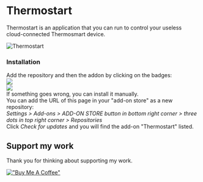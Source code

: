 # Thermostart

Thermostart is an application that you can run to control your useless cloud-connected Thermosmart device.

![Thermostart](https://raw.githubusercontent.com/wichers/addon-thermostart/master/images/screenshot.png)

### Installation
Add the repository and then the addon by clicking on the badges:\
[<img src="https://my.home-assistant.io/badges/supervisor_add_addon_repository.svg">](https://my.home-assistant.io/redirect/supervisor_add_addon_repository/?repository_url=https%3A%2F%2Fgithub.com%2Fwichers%2Faddon-thermostart) \
[<img src="https://my.home-assistant.io/badges/supervisor_addon.svg">](https://my.home-assistant.io/redirect/supervisor_addon/?addon=thermostart) \
If something goes wrong, you can install it manually.\
You can add the URL of this page in your "add-on store" as a new repository:\
*Settings > Add-ons > ADD-ON STORE button in bottom right corner >  three dots in top right corner > Repositories*\
Click *Check for updates* and you will find the add-on "Thermostart" listed.

## Support my work
Thank you for thinking about supporting my work.

[!["Buy Me A Coffee"](https://www.buymeacoffee.com/assets/img/custom_images/orange_img.png)](https://www.buymeacoffee.com/wichers)
